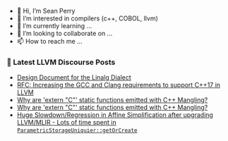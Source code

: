 - 👋 Hi, I’m Sean Perry
- 👀 I’m interested in compilers (c++, COBOL, llvm)
- 🌱 I’m currently learning ...
- 💞️ I’m looking to collaborate on ...
- 📫 How to reach me ...

<!---
s66perry/s66perry is a ✨ special ✨ repository because its `README.md` (this file) appears on your GitHub profile.
You can click the Preview link to take a look at your changes.
--->
### 📕 Latest LLVM Discourse Posts

<!-- DISCOURSE-LLVM:START -->
- [Design Document for the Linalg Dialect](https://discourse.llvm.org/t/design-document-for-the-linalg-dialect/422#post_7)
- [RFC: Increasing the GCC and Clang requirements to support C++17 in LLVM](https://discourse.llvm.org/t/rfc-increasing-the-gcc-and-clang-requirements-to-support-c-17-in-llvm/59983?page=2#post_39)
- [Why are &#39;extern &quot;C&quot;&#39; static functions emitted with C++ Mangling?](https://discourse.llvm.org/t/why-are-extern-c-static-functions-emitted-with-c-mangling/61268#post_5)
- [Why are &#39;extern &quot;C&quot;&#39; static functions emitted with C++ Mangling?](https://discourse.llvm.org/t/why-are-extern-c-static-functions-emitted-with-c-mangling/61268#post_4)
- [Huge Slowdown/Regression in Affine Simplification after upgrading LLVM/MLIR - Lots of time spent in `ParametricStorageUniquier::getOrCreate`](https://discourse.llvm.org/t/huge-slowdown-regression-in-affine-simplification-after-upgrading-llvm-mlir-lots-of-time-spent-in-parametricstorageuniquier-getorcreate/61253#post_5)
<!-- DISCOURSE-LLVM:END -->
